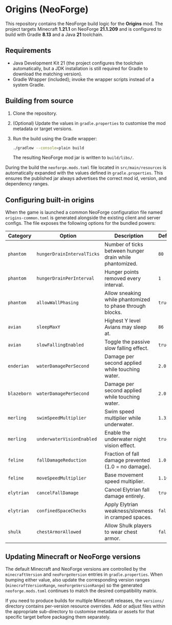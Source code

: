 # Origins (NeoForge)

This repository contains the NeoForge build logic for the **Origins** mod. The project
targets Minecraft **1.21.1** on NeoForge **21.1.209** and is configured to build
with Gradle **8.13** and a Java **21** toolchain.

## Requirements

* Java Development Kit 21 (the project configures the toolchain automatically, but a JDK
  installation is still required for Gradle to download the matching version).
* Gradle Wrapper (included); invoke the wrapper scripts instead of a system Gradle.

## Building from source

1. Clone the repository.
2. (Optional) Update the values in `gradle.properties` to customise the mod metadata or
   target versions.
3. Run the build using the Gradle wrapper:

   ```bash
   ./gradlew --console=plain build
   ```

   The resulting NeoForge mod jar is written to `build/libs/`.

During the build the `neoforge.mods.toml` file located in `src/main/resources` is
automatically expanded with the values defined in `gradle.properties`. This ensures the
published jar always advertises the correct mod id, version, and dependency ranges.

## Configuring built-in origins

When the game is launched a common NeoForge configuration file named
`origins-common.toml` is generated alongside the existing client and server configs.
The file exposes the following options for the bundled powers:

| Category | Option | Description | Default |
|----------|--------|-------------|---------|
| `phantom` | `hungerDrainIntervalTicks` | Number of ticks between hunger drain while phantomized. | `80` |
| `phantom` | `hungerDrainPerInterval` | Hunger points removed every interval. | `1` |
| `phantom` | `allowWallPhasing` | Allow sneaking while phantomized to phase through blocks. | `true` |
| `avian` | `sleepMaxY` | Highest Y level Avians may sleep at. | `86` |
| `avian` | `slowFallingEnabled` | Toggle the passive slow falling effect. | `true` |
| `enderian` | `waterDamagePerSecond` | Damage per second applied while touching water. | `2.0` |
| `blazeborn` | `waterDamagePerSecond` | Damage per second applied while touching water. | `2.0` |
| `merling` | `swimSpeedMultiplier` | Swim speed multiplier while underwater. | `1.35` |
| `merling` | `underwaterVisionEnabled` | Enable the underwater night vision effect. | `true` |
| `feline` | `fallDamageReduction` | Fraction of fall damage prevented (1.0 = no damage). | `1.0` |
| `feline` | `moveSpeedMultiplier` | Base movement speed multiplier. | `1.10` |
| `elytrian` | `cancelFallDamage` | Cancel Elytrian fall damage entirely. | `true` |
| `elytrian` | `confinedSpaceChecks` | Apply Elytrian weakness/slowness in cramped spaces. | `false` |
| `shulk` | `chestArmorAllowed` | Allow Shulk players to wear chest armor. | `false` |

## Updating Minecraft or NeoForge versions

The default Minecraft and NeoForge versions are controlled by the `minecraftVersion` and
`neoForgeVersion` entries in `gradle.properties`. When bumping either value, also update
the corresponding version ranges (`minecraftVersionRange`, `neoForgeVersionRange`) so the
generated `neoforge.mods.toml` continues to match the desired compatibility matrix.

If you need to produce builds for multiple Minecraft releases, the `versions/` directory
contains per-version resource overrides. Add or adjust files within the appropriate
sub-directory to customise metadata or assets for that specific target before packaging
them separately.
